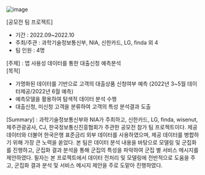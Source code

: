 ![image](https://user-images.githubusercontent.com/86222332/212375389-c81d8b28-5b44-4547-89ad-94ce13ef2557.png)

[공모전 팀 프로젝트]
- 기간 : 2022.09~2022.10
- 주최/주관 : 과학기술정보통신부, NIA, 신한카드, LG, finda 외 4
- 팀 인원 : 4명

[주제] : 앱 사용성 데이터를 통한 대출신청 예측분석  
[목적]
- 가명화된 데이터를 기반으로 고객의 대출상품 신청여부 예측 (2022년 3~5월 데이터제공/2022년 6월 예측)
- 예측모델을 활용하여 탐색적 데이터 분석 수행
- 대출신청, 미신청 고객을 분류하여 고객의 특성 분석결과 도출

[Summary] : 과학기술정보통신부와 NIA가 주최하고, 신한카드, LG, finda, wisenut, 제주관광공사, CJ, 한국정보통신진흥협회가 주관한 공모전 참가 팀 프로젝트이다.
제공 데이터와 더불어 한국은행 표준금리 외부 데이터를 사용하였으며, 제공 데이터를 병합하기 위해 가장 큰 노력을 쏟았다.
본 팀은 데이터 분석 내용을 바탕으로 모델링 및 군집화를 진행하고, 군집화 결과 분석을 통해 군집의 특성을 파악하여 군집 별 서비스 메시지를 제안하였다.
필자는 본 프로젝트에서 데이터 전처리 및 모델링에 전반적으로 도움을 주고, 군집화 결과 분석 및 서비스 메시지 제안을 주로 도맡아 진행하였다.
